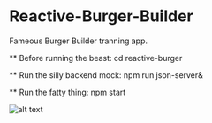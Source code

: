 # Reactive-Burger-Builder


Fameous Burger Builder tranning app.



** Before running the beast:
cd reactive-burger

** Run the silly backend mock:
npm run json-server&

** Run the fatty thing:
npm start

![alt text](https://github.com/wlad267/reactive-burger-builder/the_fatty_thing.png)